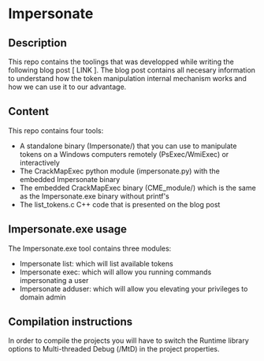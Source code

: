 # Impersonate

## Description

This repo contains the toolings that was developped while writing the following blog post [ LINK ]. The blog post contains all necesary information to understand how the token manipulation internal mechanism works and how we can use it to our advantage.

## Content

This repo contains four tools:
- A standalone binary (Impersonate/) that you can use to manipulate tokens on a Windows computers remotely (PsExec/WmiExec) or interactively
- The CrackMapExec python module (impersonate.py) with the embedded Impersonate binary 
- The embedded CrackMapExec binary (CME_module/) which is the same as the Impersonate.exe binary without printf's 
- The list_tokens.c C++ code that is presented on the blog post

## Impersonate.exe usage

The Impersonate.exe tool contains three modules:
- Impersonate list: which will list available tokens
- Impersonate exec: which will allow you running commands impersonating a user
- Impersonate adduser: which will allow you elevating your privileges to domain admin

## Compilation instructions

In order to compile the projects you will have to switch the Runtime library options to Multi-threaded Debug (/MtD) in the project properties.

